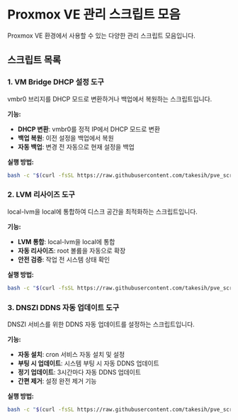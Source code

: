 # Proxmox VE 관리 스크립트 모음
Proxmox VE 환경에서 사용할 수 있는 다양한 관리 스크립트 모음입니다.


## 스크립트 목록
### 1. VM Bridge DHCP 설정 도구
vmbr0 브리지를 DHCP 모드로 변환하거나 백업에서 복원하는 스크립트입니다.

**기능:**
- **DHCP 변환**: vmbr0를 정적 IP에서 DHCP 모드로 변환
- **백업 복원**: 이전 설정을 백업에서 복원
- **자동 백업**: 변경 전 자동으로 현재 설정을 백업

**실행 방법:**
```bash
bash -c "$(curl -fsSL https://raw.githubusercontent.com/takesih/pve_script/main/pve_vmbr0_dhcp.sh)"
```

### 2. LVM 리사이즈 도구
local-lvm을 local에 통합하여 디스크 공간을 최적화하는 스크립트입니다.

**기능:**
- **LVM 통합**: local-lvm을 local에 통합
- **자동 리사이즈**: root 볼륨을 자동으로 확장
- **안전 검증**: 작업 전 시스템 상태 확인

**실행 방법:**
```bash
bash -c "$(curl -fsSL https://raw.githubusercontent.com/takesih/pve_script/main/pve_lvm_resize.sh)"
```

### 3. DNSZI DDNS 자동 업데이트 도구
DNSZI 서비스를 위한 DDNS 자동 업데이트를 설정하는 스크립트입니다.

**기능:**
- **자동 설치**: cron 서비스 자동 설치 및 설정
- **부팅 시 업데이트**: 시스템 부팅 시 자동 DDNS 업데이트
- **정기 업데이트**: 3시간마다 자동 DDNS 업데이트
- **간편 제거**: 설정 완전 제거 기능

**실행 방법:**
```bash
bash -c "$(curl -fsSL https://raw.githubusercontent.com/takesih/pve_script/main/dnszi_ddns_setup.sh)"
```



 